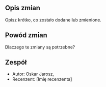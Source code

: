## Opis zmian

Opisz krótko, co zostało dodane lub zmienione.

## Powód zmian

Dlaczego te zmiany są potrzebne?

## Zespół

- Autor: Oskar Jarosz, 
- Recenzent: [Imię recenzenta]
